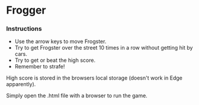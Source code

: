 # Frogger


### Instructions
- Use the arrow keys to move Frogster.
- Try to get Frogster over the street 10 times in a row without getting hit by cars.
- Try to get or beat the high score.
- Remember to strafe!

High score is stored in the browsers local storage (doesn't work in Edge apparently).

Simply open the .html file with a browser to run the game. 